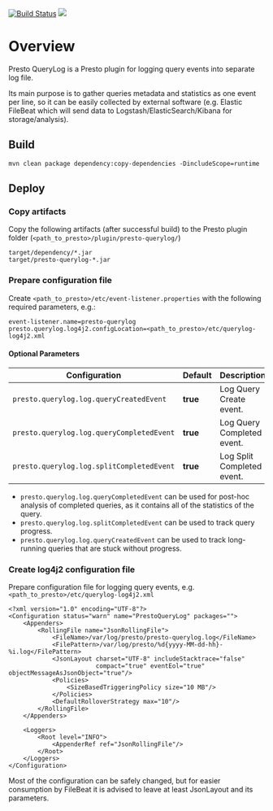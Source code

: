 [![Build Status](https://travis-ci.org/rchukh/presto-querylog.svg?branch=master)](https://travis-ci.org/rchukh/presto-querylog)
[![](https://jitpack.io/v/rchukh/presto-querylog.svg)](https://jitpack.io/#rchukh/presto-querylog)


# Overview

Presto QueryLog is a Presto plugin for logging query events into separate log file.

Its main purpose is to gather queries metadata and statistics as one event per line, so it can be easily collected by external software (e.g. Elastic FileBeat which will send data to Logstash/ElasticSearch/Kibana for storage/analysis).


## Build

```
mvn clean package dependency:copy-dependencies -DincludeScope=runtime
```

## Deploy

### Copy artifacts

Copy the following artifacts (after successful build) to the Presto plugin folder (`<path_to_presto>/plugin/presto-querylog/`)
```
target/dependency/*.jar
target/presto-querylog-*.jar
```

### Prepare configuration file

Create `<path_to_presto>/etc/event-listener.properties` with the following required parameters, e.g.:

```
event-listener.name=presto-querylog
presto.querylog.log4j2.configLocation=<path_to_presto>/etc/querylog-log4j2.xml
```

#### Optional Parameters

| Configuration                             | Default  | Description                | 
| ----------------------------------------- | -------- | -------------------------- |
| `presto.querylog.log.queryCreatedEvent`   | **true** | Log Query Create event.    |
| `presto.querylog.log.queryCompletedEvent` | **true** | Log Query Completed event. |
| `presto.querylog.log.splitCompletedEvent` | **true** | Log Split Completed event. |

* `presto.querylog.log.queryCompletedEvent` can be used for post-hoc analysis of completed queries, as it contains all of the statistics of the query.
* `presto.querylog.log.splitCompletedEvent` can be used to track query progress.
* `presto.querylog.log.queryCreatedEvent` can be used to track long-running queries that are stuck without progress. 

### Create log4j2 configuration file

Prepare configuration file for logging query events, e.g. `<path_to_presto>/etc/querylog-log4j2.xml`

```
<?xml version="1.0" encoding="UTF-8"?>
<Configuration status="warn" name="PrestoQueryLog" packages="">
    <Appenders>
        <RollingFile name="JsonRollingFile">
            <FileName>/var/log/presto/presto-querylog.log</FileName>
            <FilePattern>/var/log/presto/%d{yyyy-MM-dd-hh}-%i.log</FilePattern>
            <JsonLayout charset="UTF-8" includeStacktrace="false"
                        compact="true" eventEol="true" objectMessageAsJsonObject="true"/>
            <Policies>
                <SizeBasedTriggeringPolicy size="10 MB"/>
            </Policies>
            <DefaultRolloverStrategy max="10"/>
        </RollingFile>
    </Appenders>

    <Loggers>
        <Root level="INFO">
            <AppenderRef ref="JsonRollingFile"/>
        </Root>
    </Loggers>
</Configuration>
```

Most of the configuration can be safely changed, but for easier consumption by FileBeat it is advised to leave at least JsonLayout and its parameters. 
